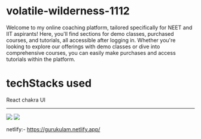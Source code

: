 # volatile-wilderness-1112

Welcome to my online coaching platform, tailored specifically for NEET and IIT aspirants! Here, you'll find sections for demo classes, purchased courses, and tutorials, all accessible after logging in. Whether you're looking to explore our offerings with demo classes or dive into comprehensive courses, you can easily make purchases and access tutorials within the platform.
# techStacks used
React
chakra UI
<hr/>

<img src="https://github.com/hemanthkammara/gurukulam-education-website/assets/130533373/55aea19a-5c45-4bdc-a022-8b8ae686d109"/>
<img src="https://github.com/hemanthkammara/gurukulam-education-website/assets/130533373/681adbd1-e371-436c-a0ad-6ba648ff78f6"/>


netlify:- https://gurukulam.netlify.app/ 
